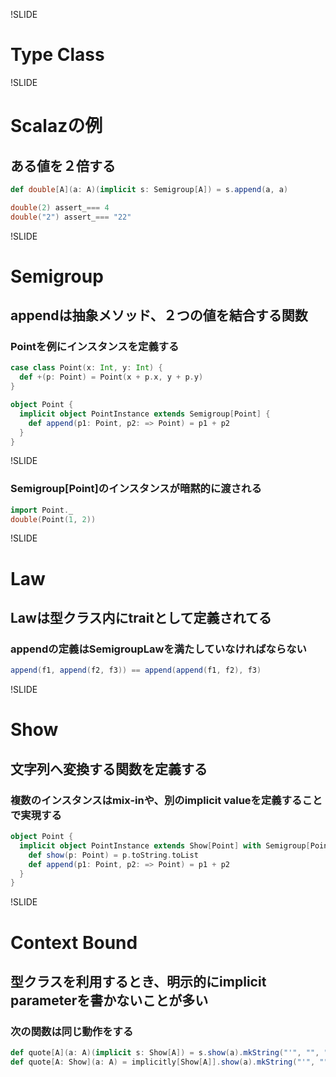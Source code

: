 !SLIDE

# Type Class

!SLIDE

# Scalazの例

## ある値を２倍する

```scala
def double[A](a: A)(implicit s: Semigroup[A]) = s.append(a, a)

double(2) assert_=== 4
double("2") assert_=== "22"
```

!SLIDE

# Semigroup

## appendは抽象メソッド、２つの値を結合する関数

### Pointを例にインスタンスを定義する

```scala
case class Point(x: Int, y: Int) {
  def +(p: Point) = Point(x + p.x, y + p.y)
}

object Point {
  implicit object PointInstance extends Semigroup[Point] {
    def append(p1: Point, p2: => Point) = p1 + p2
  }
}
```

!SLIDE

### Semigroup[Point]のインスタンスが暗黙的に渡される

```scala
import Point._
double(Point(1, 2))
```

!SLIDE

# Law

## Lawは型クラス内にtraitとして定義されてる

### appendの定義はSemigroupLawを満たしていなければならない

```scala
append(f1, append(f2, f3)) == append(append(f1, f2), f3)
```

!SLIDE

# Show

## 文字列へ変換する関数を定義する

### 複数のインスタンスはmix-inや、別のimplicit valueを定義することで実現する

```scala
object Point {
  implicit object PointInstance extends Show[Point] with Semigroup[Point] {
    def show(p: Point) = p.toString.toList
    def append(p1: Point, p2: => Point) = p1 + p2
  }
}
```

!SLIDE

# Context Bound

## 型クラスを利用するとき、明示的にimplicit parameterを書かないことが多い

### 次の関数は同じ動作をする

```scala
def quote[A](a: A)(implicit s: Show[A]) = s.show(a).mkString("'", "", "'")
def quote[A: Show](a: A) = implicitly[Show[A]].show(a).mkString("'", "", "'")
```
